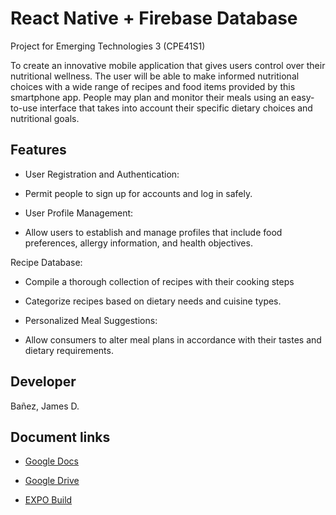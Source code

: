 # React Native + Firebase Database
Project for Emerging Technologies 3 (CPE41S1)

To create an innovative mobile application that gives users control over their nutritional wellness. The user will be able to make informed nutritional choices with a wide range of recipes and food items provided by this smartphone app. People may plan and monitor their meals using an easy-to-use interface that takes into account their specific dietary choices and nutritional goals.

## Features

- User Registration and Authentication:

- Permit people to sign up for accounts and log in safely.

- User Profile Management:

- Allow users to establish and manage profiles that include food preferences, allergy information, and health objectives.

Recipe Database:

- Compile a thorough collection of recipes with their cooking steps

- Categorize recipes based on dietary needs and cuisine types.

- Personalized Meal Suggestions:

- Allow consumers to alter meal plans in accordance with their tastes and dietary requirements.

## Developer
Bañez, James D.



## Document links
- [Google Docs](https://docs.google.com/document/d/1QgGxLL16hAd8iqzAlFyiCwMU1uEPizL6uY66fyZ3zcg/edit?usp=sharing)

- [Google Drive](https://drive.google.com/drive/folders/1fPSpFAnQ-w9H-MDlL07GGrqvjrKCPm0Y?usp=share_link)

- [EXPO Build](https://expo.dev/accounts/myan18/projects/foodie/builds/e5ddf265-b7c0-4efa-b008-694011641da9)

